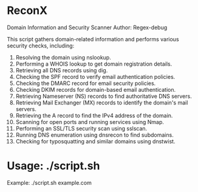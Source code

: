 # ReconX
Domain Information and Security Scanner
Author: Regex-debug

This script gathers domain-related information and performs various security checks, including:

1. Resolving the domain using nslookup.
2. Performing a WHOIS lookup to get domain registration details.
3. Retrieving all DNS records using dig.
4. Checking the SPF record to verify email authentication policies.
5. Checking the DMARC record for email security policies.
6. Checking DKIM records for domain-based email authentication.
7. Retrieving Nameserver (NS) records to find authoritative DNS servers.
8. Retrieving Mail Exchanger (MX) records to identify the domain's mail servers.
9. Retrieving the A record to find the IPv4 address of the domain.
10. Scanning for open ports and running services using Nmap.
11. Performing an SSL/TLS security scan using sslscan.
12. Running DNS enumeration using dnsrecon to find subdomains.
13. Checking for typosquatting and similar domains using dnstwist.

# Usage: ./script.sh <domain>
Example: ./script.sh example.com

